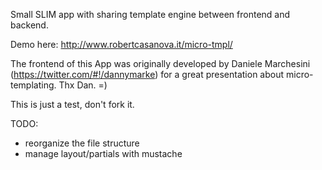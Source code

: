 Small SLIM app with sharing template engine between frontend and backend.

Demo here: http://www.robertcasanova.it/micro-tmpl/

The frontend of this App was originally developed by Daniele Marchesini (https://twitter.com/#!/dannymarke)
for a great presentation about micro-templating. Thx Dan. =)
 

This is just a test, don't fork it.

TODO:

* reorganize the file structure
* manage layout/partials with mustache
